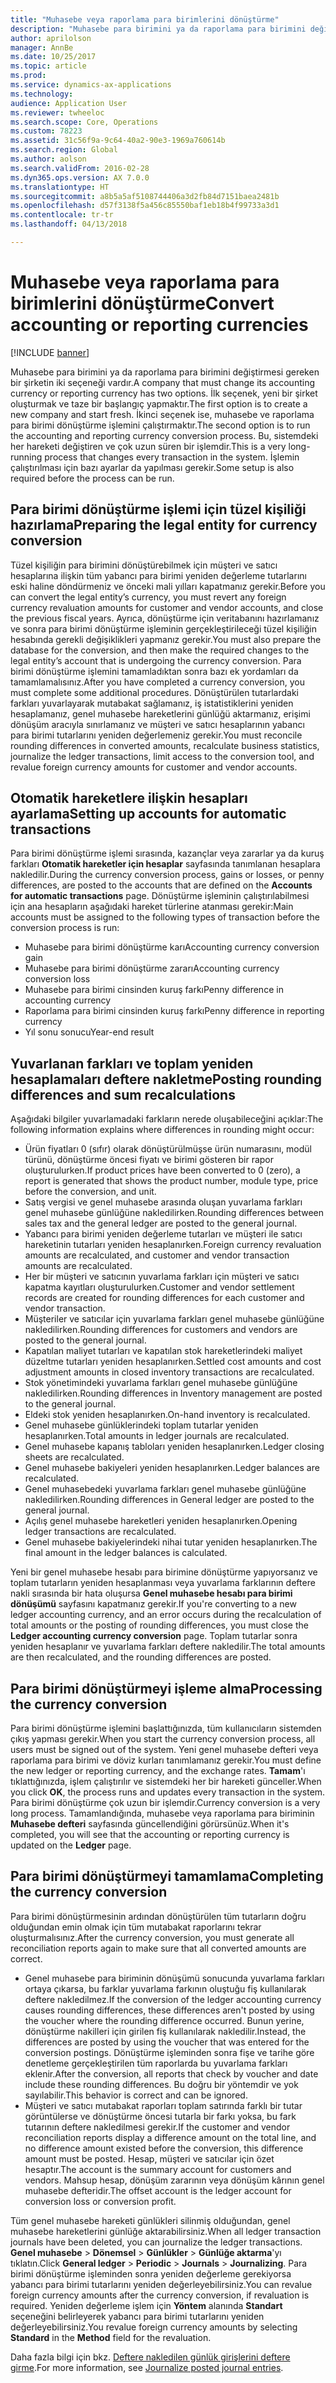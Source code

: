 ```yaml
---
title: "Muhasebe veya raporlama para birimlerini dönüştürme"
description: "Muhasebe para birimini ya da raporlama para birimini değiştirmesi gereken bir şirketin iki seçeneği vardır."
author: aprilolson
manager: AnnBe
ms.date: 10/25/2017
ms.topic: article
ms.prod: 
ms.service: dynamics-ax-applications
ms.technology: 
audience: Application User
ms.reviewer: twheeloc
ms.search.scope: Core, Operations
ms.custom: 78223
ms.assetid: 31c56f9a-9c64-40a2-90e3-1969a760614b
ms.search.region: Global
ms.author: aolson
ms.search.validFrom: 2016-02-28
ms.dyn365.ops.version: AX 7.0.0
ms.translationtype: HT
ms.sourcegitcommit: a8b5a5af5108744406a3d2fb84d7151baea2481b
ms.openlocfilehash: d57f3138f5a456c85550baf1eb18b4f99733a3d1
ms.contentlocale: tr-tr
ms.lasthandoff: 04/13/2018

---
```


# <a name="convert-accounting-or-reporting-currencies"></a><span data-ttu-id="c4363-103">Muhasebe veya raporlama para birimlerini dönüştürme</span><span class="sxs-lookup"><span data-stu-id="c4363-103">Convert accounting or reporting currencies</span></span>

[!INCLUDE [banner](../includes/banner.md)]

<span data-ttu-id="c4363-104">Muhasebe para birimini ya da raporlama para birimini değiştirmesi gereken bir şirketin iki seçeneği vardır.</span><span class="sxs-lookup"><span data-stu-id="c4363-104">A company that must change its accounting currency or reporting currency has two options.</span></span> <span data-ttu-id="c4363-105">İlk seçenek, yeni bir şirket oluşturmak ve taze bir başlangıç yapmaktır.</span><span class="sxs-lookup"><span data-stu-id="c4363-105">The first option is to create a new company and start fresh.</span></span> <span data-ttu-id="c4363-106">İkinci seçenek ise, muhasebe ve raporlama para birimi dönüştürme işlemini çalıştırmaktır.</span><span class="sxs-lookup"><span data-stu-id="c4363-106">The second option is to run the accounting and reporting currency conversion process.</span></span> <span data-ttu-id="c4363-107">Bu, sistemdeki her hareketi değiştiren ve çok uzun süren bir işlemdir.</span><span class="sxs-lookup"><span data-stu-id="c4363-107">This is a very long-running process that changes every transaction in the system.</span></span> <span data-ttu-id="c4363-108">İşlemin çalıştırılması için bazı ayarlar da yapılması gerekir.</span><span class="sxs-lookup"><span data-stu-id="c4363-108">Some setup is also required before the process can be run.</span></span>

## <a name="preparing-the-legal-entity-for-currency-conversion"></a><span data-ttu-id="c4363-109">Para birimi dönüştürme işlemi için tüzel kişiliği hazırlama</span><span class="sxs-lookup"><span data-stu-id="c4363-109">Preparing the legal entity for currency conversion</span></span>
<span data-ttu-id="c4363-110">Tüzel kişiliğin para birimini dönüştürebilmek için müşteri ve satıcı hesaplarına ilişkin tüm yabancı para birimi yeniden değerleme tutarlarını eski haline döndürmeniz ve önceki mali yılları kapatmanız gerekir.</span><span class="sxs-lookup"><span data-stu-id="c4363-110">Before you can convert the legal entity’s currency, you must revert any foreign currency revaluation amounts for customer and vendor accounts, and close the previous fiscal years.</span></span> <span data-ttu-id="c4363-111">Ayrıca, dönüştürme için veritabanını hazırlamanız ve sonra para birimi dönüştürme işleminin gerçekleştirileceği tüzel kişiliğin hesabında gerekli değişiklikleri yapmanız gerekir.</span><span class="sxs-lookup"><span data-stu-id="c4363-111">You must also prepare the database for the conversion, and then make the required changes to the legal entity’s account that is undergoing the currency conversion.</span></span> <span data-ttu-id="c4363-112">Para birimi dönüştürme işlemini tamamladıktan sonra bazı ek yordamları da tamamlamalısınız.</span><span class="sxs-lookup"><span data-stu-id="c4363-112">After you have completed a currency conversion, you must complete some additional procedures.</span></span> <span data-ttu-id="c4363-113">Dönüştürülen tutarlardaki farkları yuvarlayarak mutabakat sağlamanız, iş istatistiklerini yeniden hesaplamanız, genel muhasebe hareketlerini günlüğü aktarmanız, erişimi dönüşüm aracıyla sınırlamanız ve müşteri ve satıcı hesaplarının yabancı para birimi tutarlarını yeniden değerlemeniz gerekir.</span><span class="sxs-lookup"><span data-stu-id="c4363-113">You must reconcile rounding differences in converted amounts, recalculate business statistics, journalize the ledger transactions, limit access to the conversion tool, and revalue foreign currency amounts for customer and vendor accounts.</span></span>

## <a name="setting-up-accounts-for-automatic-transactions"></a><span data-ttu-id="c4363-114">Otomatik hareketlere ilişkin hesapları ayarlama</span><span class="sxs-lookup"><span data-stu-id="c4363-114">Setting up accounts for automatic transactions</span></span>
<span data-ttu-id="c4363-115">Para birimi dönüştürme işlemi sırasında, kazançlar veya zararlar ya da kuruş farkları **Otomatik hareketler için hesaplar** sayfasında tanımlanan hesaplara nakledilir.</span><span class="sxs-lookup"><span data-stu-id="c4363-115">During the currency conversion process, gains or losses, or penny differences, are posted to the accounts that are defined on the **Accounts for automatic transactions** page.</span></span> <span data-ttu-id="c4363-116">Dönüştürme işleminin çalıştırılabilmesi için ana hesapların aşağıdaki hareket türlerine atanması gerekir:</span><span class="sxs-lookup"><span data-stu-id="c4363-116">Main accounts must be assigned to the following types of transaction before the conversion process is run:</span></span>

-   <span data-ttu-id="c4363-117">Muhasebe para birimi dönüştürme karı</span><span class="sxs-lookup"><span data-stu-id="c4363-117">Accounting currency conversion gain</span></span>
-   <span data-ttu-id="c4363-118">Muhasebe para birimi dönüştürme zararı</span><span class="sxs-lookup"><span data-stu-id="c4363-118">Accounting currency conversion loss</span></span>
-   <span data-ttu-id="c4363-119">Muhasebe para birimi cinsinden kuruş farkı</span><span class="sxs-lookup"><span data-stu-id="c4363-119">Penny difference in accounting currency</span></span>
-   <span data-ttu-id="c4363-120">Raporlama para birimi cinsinden kuruş farkı</span><span class="sxs-lookup"><span data-stu-id="c4363-120">Penny difference in reporting currency</span></span>
-   <span data-ttu-id="c4363-121">Yıl sonu sonucu</span><span class="sxs-lookup"><span data-stu-id="c4363-121">Year-end result</span></span>

## <a name="posting-rounding-differences-and-sum-recalculations"></a><span data-ttu-id="c4363-122">Yuvarlanan farkları ve toplam yeniden hesaplamaları deftere nakletme</span><span class="sxs-lookup"><span data-stu-id="c4363-122">Posting rounding differences and sum recalculations</span></span>
<span data-ttu-id="c4363-123">Aşağıdaki bilgiler yuvarlamadaki farkların nerede oluşabileceğini açıklar:</span><span class="sxs-lookup"><span data-stu-id="c4363-123">The following information explains where differences in rounding might occur:</span></span>

-   <span data-ttu-id="c4363-124">Ürün fiyatları 0 (sıfır) olarak dönüştürülmüşse ürün numarasını, modül türünü, dönüştürme öncesi fiyatı ve birimi gösteren bir rapor oluşturulurken.</span><span class="sxs-lookup"><span data-stu-id="c4363-124">If product prices have been converted to 0 (zero), a report is generated that shows the product number, module type, price before the conversion, and unit.</span></span>
-   <span data-ttu-id="c4363-125">Satış vergisi ve genel muhasebe arasında oluşan yuvarlama farkları genel muhasebe günlüğüne nakledilirken.</span><span class="sxs-lookup"><span data-stu-id="c4363-125">Rounding differences between sales tax and the general ledger are posted to the general journal.</span></span>
-   <span data-ttu-id="c4363-126">Yabancı para birimi yeniden değerleme tutarları ve müşteri ile satıcı hareketinin tutarları yeniden hesaplanırken.</span><span class="sxs-lookup"><span data-stu-id="c4363-126">Foreign currency revaluation amounts are recalculated, and customer and vendor transaction amounts are recalculated.</span></span>
-   <span data-ttu-id="c4363-127">Her bir müşteri ve satıcının yuvarlama farkları için müşteri ve satıcı kapatma kayıtları oluşturulurken.</span><span class="sxs-lookup"><span data-stu-id="c4363-127">Customer and vendor settlement records are created for rounding differences for each customer and vendor transaction.</span></span>
-   <span data-ttu-id="c4363-128">Müşteriler ve satıcılar için yuvarlama farkları genel muhasebe günlüğüne nakledilirken.</span><span class="sxs-lookup"><span data-stu-id="c4363-128">Rounding differences for customers and vendors are posted to the general journal.</span></span>
-   <span data-ttu-id="c4363-129">Kapatılan maliyet tutarları ve kapatılan stok hareketlerindeki maliyet düzeltme tutarları yeniden hesaplanırken.</span><span class="sxs-lookup"><span data-stu-id="c4363-129">Settled cost amounts and cost adjustment amounts in closed inventory transactions are recalculated.</span></span>
-   <span data-ttu-id="c4363-130">Stok yönetimindeki yuvarlama farkları genel muhasebe günlüğüne nakledilirken.</span><span class="sxs-lookup"><span data-stu-id="c4363-130">Rounding differences in Inventory management are posted to the general journal.</span></span>
-   <span data-ttu-id="c4363-131">Eldeki stok yeniden hesaplanırken.</span><span class="sxs-lookup"><span data-stu-id="c4363-131">On-hand inventory is recalculated.</span></span>
-   <span data-ttu-id="c4363-132">Genel muhasebe günlüklerindeki toplam tutarlar yeniden hesaplanırken.</span><span class="sxs-lookup"><span data-stu-id="c4363-132">Total amounts in ledger journals are recalculated.</span></span>
-   <span data-ttu-id="c4363-133">Genel muhasebe kapanış tabloları yeniden hesaplanırken.</span><span class="sxs-lookup"><span data-stu-id="c4363-133">Ledger closing sheets are recalculated.</span></span>
-   <span data-ttu-id="c4363-134">Genel muhasebe bakiyeleri yeniden hesaplanırken.</span><span class="sxs-lookup"><span data-stu-id="c4363-134">Ledger balances are recalculated.</span></span>
-   <span data-ttu-id="c4363-135">Genel muhasebedeki yuvarlama farkları genel muhasebe günlüğüne nakledilirken.</span><span class="sxs-lookup"><span data-stu-id="c4363-135">Rounding differences in General ledger are posted to the general journal.</span></span>
-   <span data-ttu-id="c4363-136">Açılış genel muhasebe hareketleri yeniden hesaplanırken.</span><span class="sxs-lookup"><span data-stu-id="c4363-136">Opening ledger transactions are recalculated.</span></span>
-   <span data-ttu-id="c4363-137">Genel muhasebe bakiyelerindeki nihai tutar yeniden hesaplanırken.</span><span class="sxs-lookup"><span data-stu-id="c4363-137">The final amount in the ledger balances is calculated.</span></span>

<span data-ttu-id="c4363-138">Yeni bir genel muhasebe hesabı para birimine dönüştürme yapıyorsanız ve toplam tutarların yeniden hesaplanması veya yuvarlama farklarının deftere nakli sırasında bir hata oluşursa **Genel muhasebe hesabı para birimi dönüşümü** sayfasını kapatmanız gerekir.</span><span class="sxs-lookup"><span data-stu-id="c4363-138">If you're converting to a new ledger accounting currency, and an error occurs during the recalculation of total amounts or the posting of rounding differences, you must close the **Ledger accounting currency conversion** page.</span></span> <span data-ttu-id="c4363-139">Toplam tutarlar sonra yeniden hesaplanır ve yuvarlama farkları deftere nakledilir.</span><span class="sxs-lookup"><span data-stu-id="c4363-139">The total amounts are then recalculated, and the rounding differences are posted.</span></span>

## <a name="processing-the-currency-conversion"></a><span data-ttu-id="c4363-140">Para birimi dönüştürmeyi işleme alma</span><span class="sxs-lookup"><span data-stu-id="c4363-140">Processing the currency conversion</span></span>
<span data-ttu-id="c4363-141">Para birimi dönüştürme işlemini başlattığınızda, tüm kullanıcıların sistemden çıkış yapması gerekir.</span><span class="sxs-lookup"><span data-stu-id="c4363-141">When you start the currency conversion process, all users must be signed out of the system.</span></span> <span data-ttu-id="c4363-142">Yeni genel muhasebe defteri veya raporlama para birimi ve döviz kurları tanımlamanız gerekir.</span><span class="sxs-lookup"><span data-stu-id="c4363-142">You must define the new ledger or reporting currency, and the exchange rates.</span></span> <span data-ttu-id="c4363-143">**Tamam**'ı tıklattığınızda, işlem çalıştırılır ve sistemdeki her bir hareketi günceller.</span><span class="sxs-lookup"><span data-stu-id="c4363-143">When you click **OK**, the process runs and updates every transaction in the system.</span></span> <span data-ttu-id="c4363-144">Para birimi dönüştürme çok uzun bir işlemdir.</span><span class="sxs-lookup"><span data-stu-id="c4363-144">Currency conversion is a very long process.</span></span> <span data-ttu-id="c4363-145">Tamamlandığında, muhasebe veya raporlama para biriminin **Muhasebe defteri** sayfasında güncellendiğini görürsünüz.</span><span class="sxs-lookup"><span data-stu-id="c4363-145">When it's completed, you will see that the accounting or reporting currency is updated on the **Ledger** page.</span></span>

## <a name="completing-the-currency-conversion"></a><span data-ttu-id="c4363-146">Para birimi dönüştürmeyi tamamlama</span><span class="sxs-lookup"><span data-stu-id="c4363-146">Completing the currency conversion</span></span>
<span data-ttu-id="c4363-147">Para birimi dönüştürmesinin ardından dönüştürülen tüm tutarların doğru olduğundan emin olmak için tüm mutabakat raporlarını tekrar oluşturmalısınız.</span><span class="sxs-lookup"><span data-stu-id="c4363-147">After the currency conversion, you must generate all reconciliation reports again to make sure that all converted amounts are correct.</span></span>

-   <span data-ttu-id="c4363-148">Genel muhasebe para biriminin dönüşümü sonucunda yuvarlama farkları ortaya çıkarsa, bu farklar yuvarlama farkının oluştuğu fiş kullanılarak deftere nakledilmez.</span><span class="sxs-lookup"><span data-stu-id="c4363-148">If the conversion of the ledger accounting currency causes rounding differences, these differences aren't posted by using the voucher where the rounding difference occurred.</span></span> <span data-ttu-id="c4363-149">Bunun yerine, dönüştürme nakilleri için girilen fiş kullanılarak nakledilir.</span><span class="sxs-lookup"><span data-stu-id="c4363-149">Instead, the differences are posted by using the voucher that was entered for the conversion postings.</span></span> <span data-ttu-id="c4363-150">Dönüştürme işleminden sonra fişe ve tarihe göre denetleme gerçekleştirilen tüm raporlarda bu yuvarlama farkları eklenir.</span><span class="sxs-lookup"><span data-stu-id="c4363-150">After the conversion, all reports that check by voucher and date include these rounding differences.</span></span> <span data-ttu-id="c4363-151">Bu doğru bir yöntemdir ve yok sayılabilir.</span><span class="sxs-lookup"><span data-stu-id="c4363-151">This behavior is correct and can be ignored.</span></span>
-   <span data-ttu-id="c4363-152">Müşteri ve satıcı mutabakat raporları toplam satırında farklı bir tutar görüntülerse ve dönüştürme öncesi tutarla bir farkı yoksa, bu fark tutarının deftere nakledilmesi gerekir.</span><span class="sxs-lookup"><span data-stu-id="c4363-152">If the customer and vendor reconciliation reports display a difference amount on the total line, and no difference amount existed before the conversion, this difference amount must be posted.</span></span> <span data-ttu-id="c4363-153">Hesap, müşteri ve satıcılar için özet hesaptır.</span><span class="sxs-lookup"><span data-stu-id="c4363-153">The account is the summary account for customers and vendors.</span></span> <span data-ttu-id="c4363-154">Mahsup hesap, dönüşüm zararının veya dönüşüm kârının genel muhasebe defteridir.</span><span class="sxs-lookup"><span data-stu-id="c4363-154">The offset account is the ledger account for conversion loss or conversion profit.</span></span>

<span data-ttu-id="c4363-155">Tüm genel muhasebe hareketi günlükleri silinmiş olduğundan, genel muhasebe hareketlerini günlüğe aktarabilirsiniz.</span><span class="sxs-lookup"><span data-stu-id="c4363-155">When all ledger transaction journals have been deleted, you can journalize the ledger transactions.</span></span> <span data-ttu-id="c4363-156">**Genel muhasebe** &gt; **Dönemsel** &gt; **Günlükler** &gt; **Günlüğe aktarma**'yı tıklatın.</span><span class="sxs-lookup"><span data-stu-id="c4363-156">Click **General ledger** &gt; **Periodic** &gt; **Journals** &gt; **Journalizing**.</span></span> <span data-ttu-id="c4363-157">Para birimi dönüştürme işleminden sonra yeniden değerleme gerekiyorsa yabancı para birimi tutarlarını yeniden değerleyebilirsiniz.</span><span class="sxs-lookup"><span data-stu-id="c4363-157">You can revalue foreign currency amounts after the currency conversion, if revaluation is required.</span></span> <span data-ttu-id="c4363-158">Yeniden değerleme işlem için **Yöntem** alanında **Standart** seçeneğini belirleyerek yabancı para birimi tutarlarını yeniden değerleyebilirsiniz.</span><span class="sxs-lookup"><span data-stu-id="c4363-158">You revalue foreign currency amounts by selecting **Standard** in the **Method** field for the revaluation.</span></span>

<span data-ttu-id="c4363-159">Daha fazla bilgi için bkz. [Deftere nakledilen günlük girişlerini deftere girme](tasks/journalize-posted-journal-entries.md).</span><span class="sxs-lookup"><span data-stu-id="c4363-159">For more information, see [Journalize posted journal entries](tasks/journalize-posted-journal-entries.md).</span></span>


